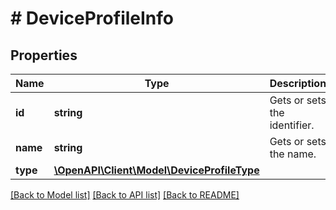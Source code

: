 # # DeviceProfileInfo

## Properties

Name | Type | Description | Notes
------------ | ------------- | ------------- | -------------
**id** | **string** | Gets or sets the identifier. | [optional]
**name** | **string** | Gets or sets the name. | [optional]
**type** | [**\OpenAPI\Client\Model\DeviceProfileType**](DeviceProfileType.md) |  | [optional]

[[Back to Model list]](../../README.md#models) [[Back to API list]](../../README.md#endpoints) [[Back to README]](../../README.md)
